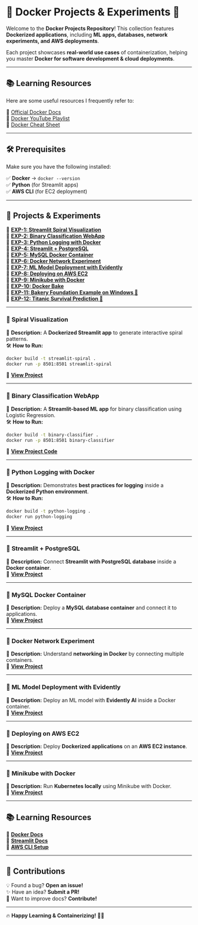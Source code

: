 # 🚀 Docker Projects & Experiments 🐳  

Welcome to the **Docker Projects Repository**! This collection features **Dockerized applications**, including **ML apps, databases, network experiments, and AWS deployments**.  

Each project showcases **real-world use cases** of containerization, helping you master **Docker for software development & cloud deployments**.  

---



## 📚 Learning Resources

Here are some useful resources I frequently refer to:

📖 [Official Docker Docs](https://docs.docker.com/)  
🎥 [Docker YouTube Playlist](https://www.youtube.com/c/Docker)  
📜 [Docker Cheat Sheet](https://dockerlabs.collabnix.com/docker/cheatsheet/)  

---

## 🛠 Prerequisites  

Make sure you have the following installed:  

✅ **Docker** → `docker --version`  
✅ **Python** (for Streamlit apps)  
✅ **AWS CLI** (for EC2 deployment)  

---

## 🚀 Projects & Experiments  

🔹 **[EXP-1: Streamlit Spiral Visualization](https://github.com/Aditya5757raj/Docker_Practices/tree/main/Exp-01)**  
🔹 **[EXP-2: Binary Classification WebApp](https://github.com/Aditya5757raj/Docker_Practices/tree/main/Exp-02)**  
🔹 **[EXP-3: Python Logging with Docker](https://github.com/Aditya5757raj/Docker_Practices/tree/main/Exp-03)**  
🔹 **[EXP-4: Streamlit + PostgreSQL](https://github.com/Aditya5757raj/Docker_Practices/tree/main/Exp-04)**  
🔹 **[EXP-5: MySQL Docker Container](https://github.com/Aditya5757raj/Docker_Practices/tree/main/Exp-05)**  
🔹 **[EXP-6: Docker Network Experiment](https://github.com/Aditya5757raj/Docker_Practices/tree/main/Exp-06)**  
🔹 **[EXP-7: ML Model Deployment with Evidently](https://github.com/Aditya5757raj/Docker_Practices/tree/main/Exp-07)**  
🔹 **[EXP-8: Deploying on AWS EC2](https://github.com/Aditya5757raj/Docker_Practices/tree/main/Exp-08)**  
🔹 **[EXP-9: Minikube with Docker](https://github.com/Aditya5757raj/Docker_Practices/tree/main/Exp-09)**  
🔹 **[EXP-10: Docker Bake](https://github.com/Aditya5757raj/Docker_Practices/tree/main/Exp-10)**  
🔹 **[EXP-11: Bakery Foundation Example on Windows 🍞](https://github.com/Aditya5757raj/Docker_Practices/tree/main/Exp-11)**  
🔹 **[EXP-12: Titanic Survival Prediction 🍞](https://github.com/Uttkarshsh/Docker_Experiments/tree/main/Exp-12)**  

---

### 🌟 **Spiral Visualization**  
📌 **Description:** A **Dockerized Streamlit app** to generate interactive spiral patterns.  
🛠 **How to Run:**  
```bash  
docker build -t streamlit-spiral .  
docker run -p 8501:8501 streamlit-spiral  
```
🔗 **[View Project](https://dockerpractices1.streamlit.app/)**  

---

### 🌟 **Binary Classification WebApp**  
📌 **Description:** A **Streamlit-based ML app** for binary classification using Logistic Regression.  
🛠 **How to Run:**  
```bash  
docker build -t binary-classifier .  
docker run -p 8501:8501 binary-classifier  
```
🔗 **[View Project Code](https://github.com/Aditya5757raj/Docker_Practices/tree/main/Exp-02)**  

---

### 🌟 **Python Logging with Docker**  
📌 **Description:** Demonstrates **best practices for logging** inside a **Dockerized Python environment**.  
🛠 **How to Run:**  
```bash  
docker build -t python-logging .  
docker run python-logging  
```
🔗 **[View Project](https://github.com/Aditya5757raj/Docker_Practices/tree/main/Exp-03)**  

---

### 🌟 **Streamlit + PostgreSQL**  
📌 **Description:** Connect **Streamlit with PostgreSQL database** inside a **Docker container**.  
🔗 **[View Project](https://github.com/Aditya5757raj/Docker_Practices/tree/main/Exp-04)**  

---

### 🌟 **MySQL Docker Container**  
📌 **Description:** Deploy a **MySQL database container** and connect it to applications.  
🔗 **[View Project](https://github.com/Aditya5757raj/Docker_Practices/tree/main/Exp-05)**  

---

### 🌟 **Docker Network Experiment**  
📌 **Description:** Understand **networking in Docker** by connecting multiple containers.  
🔗 **[View Project](https://github.com/Aditya5757raj/Docker_Practices/tree/main/Exp-06)**  

---

### 🌟 **ML Model Deployment with Evidently**  
📌 **Description:** Deploy an ML model with **Evidently AI** inside a Docker container.  
🔗 **[View Project](https://github.com/Aditya5757raj/Docker_Practices/tree/main/Exp-07)**  

---

### 🌟 **Deploying on AWS EC2**  
📌 **Description:** Deploy **Dockerized applications** on an **AWS EC2 instance**.  
🔗 **[View Project](https://github.com/Aditya5757raj/Docker_Practices/tree/main/Exp-08)**  

---

### 🌟 **Minikube with Docker**  
📌 **Description:** Run **Kubernetes locally** using Minikube with Docker.  
🔗 **[View Project](https://github.com/Aditya5757raj/Docker_Practices/tree/main/Exp-09)**  

---

## 📚 Learning Resources  

📖 **[Docker Docs](https://docs.docker.com/)**  
📖 **[Streamlit Docs](https://docs.streamlit.io/)**  
📖 **[AWS CLI Setup](https://aws.amazon.com/cli/)**  

---



## 🤝 Contributions  

💡 Found a bug? **Open an issue!**  
✨ Have an idea? **Submit a PR!**  
📖 Want to improve docs? **Contribute!**  

---

🔥 **Happy Learning & Containerizing!** 🐳🚀

